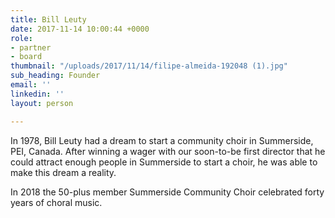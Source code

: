 ```yaml
---
title: Bill Leuty
date: 2017-11-14 10:00:44 +0000
role:
- partner
- board
thumbnail: "/uploads/2017/11/14/filipe-almeida-192048 (1).jpg"
sub_heading: Founder
email: ''
linkedin: ''
layout: person

---
```

In 1978, Bill Leuty had a dream to start a community choir in Summerside, PEI, Canada. After winning a wager with our soon-to-be first director that he could attract enough people in Summerside to start a choir, he was able to make this dream a reality. 

In 2018 the 50-plus member Summerside Community Choir celebrated forty years of choral music.